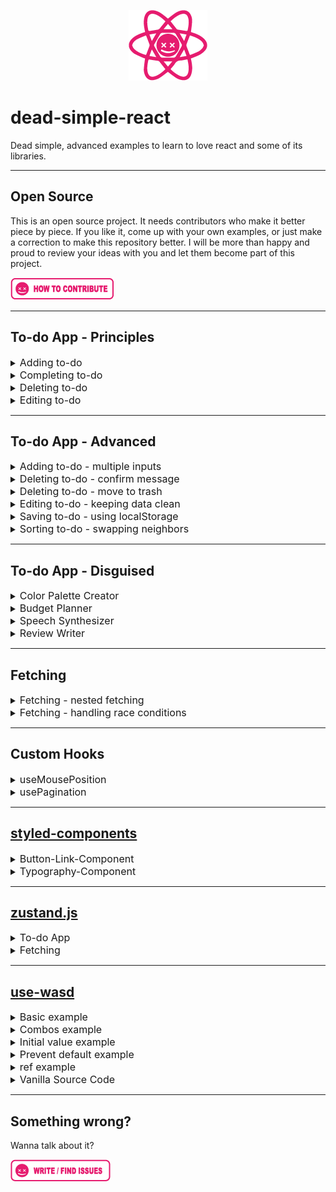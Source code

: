 <p align="center"><img src="./assets/png/dead-simple-react-logo.png"/></p>

# dead-simple-react

Dead simple, advanced examples to learn to love react and some of its libraries.

---

## Open Source

This is an open source project. It needs contributors who make it better piece by piece. If you like it, come up with your own examples, or just make a correction to make this repository better. I will be more than happy and proud to review your ideas with you and let them become part of this project.

<a href="./docs/how-to-contribute.md" target="_blank">![How to contribute](./assets/png/how-to-contribute.png)</a>

---

## To-do App - Principles

<details>
 <summary><font size="3">Adding to-do</font></summary>
A form that submits to-dos to a list.

- uses a controlled input
- input field is required
- input field clears after form submit

<a href="https://githubbox.com/doemser/dead-simple-react/tree/main/examples/todo-app-principles/adding-todo-app" target="_blank">![Edit in Codesandbox](./assets/png/edit-in-codesandbox.png)</a>

</details>

<details>
 <summary><font size="3">Completing to-do</font></summary>
A completable to-dos list.

- uses a controlled input of type checkbox
- uses `map()` to toggle each todo's completed state
- uses inline-styling to show if completed

<a href="https://githubbox.com/doemser/dead-simple-react/tree/main/examples/todo-app-principles/completing-todo-app" target="_blank">![Edit in Codesandbox](./assets/png/edit-in-codesandbox.png)</a>

</details>

<details>
 <summary><font size="3">Deleting to-do</font></summary>
A deletable to-do list.

- uses `filter()` method to delete item
- has no confirm message

<a href="https://githubbox.com/doemser/dead-simple-react/tree/main/examples/todo-app-principles/deleting-todo-app" target="_blank">![Edit in Codesandbox](./assets/png/edit-in-codesandbox.png)</a>

</details>

<details>
 <summary><font size="3">Editing to-do</font></summary>
An editable to-do list.

- uses `map()` method to toggle if todo is in edit mode
- edit mode swaps span with input
- input controlled by todo name
- changes are directly written into the state

> this is dead simple - but edit mode should not be in the data we mock as a database, better keep your data structure clean from states that are only needed to render on the frontend.

<a href="https://githubbox.com/doemser/dead-simple-react/tree/main/examples/todo-app-principles/editing-todo-app" target="_blank">![Edit in Codesandbox](./assets/png/edit-in-codesandbox.png)</a>

</details>

---

## To-do App - Advanced

<details>
 <summary><font size="3">Adding to-do - multiple inputs</font></summary>
A form that submits to-dos with multiple values to a list.

- uses `new FormData()` and `Object.fromEntries()` instead of controlled inputs

<a href="https://githubbox.com/doemser/dead-simple-react/tree/main/examples/todo-app-advanced/adding-todo-app-multiple-inputs" target="_blank">![Edit in Codesandbox](./assets/png/edit-in-codesandbox.png)</a>

</details>

<details>
 <summary><font size="3">Deleting to-do - confirm message</font></summary>
A deletable todo list that asks for confirmation before deleting.

- uses custom component
- uses "Lifting up State"
- uses nested useState for delete mode

<a href="https://githubbox.com/doemser/dead-simple-react/tree/main/examples/todo-app-advanced/deleting-todo-app-confirm-message" target="_blank">![Edit in Codesandbox](./assets/png/edit-in-codesandbox.png)</a>

</details>

<details>
 <summary><font size="3">Deleting to-do - move to trash</font></summary>
A deletable todo list that moves item to trash list.

- marks a to-do for trash
- uses `filter()` chained with `map()`

<a href="https://githubbox.com/doemser/dead-simple-react/tree/main/examples/todo-app-advanced/deleting-todo-app-move-to-trash" target="_blank">![Edit in Codesandbox](./assets/png/edit-in-codesandbox.png)</a>

</details>

<details>
 <summary><font size="3">Editing to-do - keeping data clean</font></summary>
An editable to-do list with nested edit mode toggle.

- uses custom component
- uses "Lifting up State"
- keeps data structure clean from an items edit state
- uses formData and controlled input

<a href="https://githubbox.com/doemser/dead-simple-react/tree/main/examples/todo-app-advanced/editing-todo-app-keeping-data-clean" target="_blank">![Edit in Codesandbox](./assets/png/edit-in-codesandbox.png)</a>

</details>

<details>
 <summary><font size="3">Saving to-do - using localStorage</font></summary>
A todo-list that is saved in your localStorage.

- uses `localStorage.setItem()`
- uses `localStorage.getItem()`

> Note that this solution will not work in a ssr environment. For ssr use `useSyncExternalStore` or a dedicated library.

<a href="https://githubbox.com/doemser/dead-simple-react/tree/main/examples/todo-app-advanced/saving-todo-app-using-localstorage" target="_blank">![Edit in Codesandbox](./assets/png/edit-in-codesandbox.png)</a>

</details>

<details>
 <summary><font size="3">Sorting to-do - swapping neighbors</font></summary>
Todo-list which allows you to swap neighboring to-dos.

- clones the state array to make it mutable

> If you are looking for a better solution, you probably want to take a look at `splice()`method.

<a href="https://githubbox.com/doemser/dead-simple-react/tree/main/examples/todo-app-advanced/sorting-todo-app-swapping-neighbors" target="_blank">![Edit in Codesandbox](./assets/png/edit-in-codesandbox.png)</a>

</details>

---

## To-do App - Disguised

<details>
 <summary><font size="3">Color Palette Creator</font></summary>
A form that submits colors to a list from where you can copy the hex codes.

- text and color input are using the same useState
- uses async function `navigator.clipboard.writeText()`

<a href="https://githubbox.com/doemser/dead-simple-react/tree/main/examples/todo-app-disguised/todo-app-disguised-color-palette-creator" target="_blank">![Edit in Codesandbox](./assets/png/edit-in-codesandbox.png)</a>

> Depending on the browser, this will throw an error in Codesandbox's editor-mode, but will most likely work if you open the app in a new window.

</details>

<details>
 <summary><font size="3">Budget Planner</font></summary>
A form that submits expenses and calculates a budget.

- uses a loading bar to display rest budget
- uses controlled inputs
- uses `Number.parseFloat()`
- uses `Math.round()`
- size at where you should split up custom components

<a href="https://githubbox.com/doemser/dead-simple-react/tree/main/examples/todo-app-disguised/todo-app-disguised-budget-planner" target="_blank">![Edit in Codesandbox](./assets/png/edit-in-codesandbox.png)</a>

</details>

<details>
 <summary><font size="3">Speech Synthesizer</font></summary>
A form that says what you submit to a list from which you can say it again.

- uses Web Speech API
- uses your browsers default language/voice

<a href="https://githubbox.com/doemser/dead-simple-react/tree/main/examples/todo-app-disguised/todo-app-disguised-speech-synthesizer" target="_blank">![Edit in Codesandbox](./assets/png/edit-in-codesandbox.png)</a>

</details>

<details>
 <summary><font size="3">Review Writer</font></summary>
A form that submits 5-star reviews.

- uses `Array.from()`

<a href="https://githubbox.com/doemser/dead-simple-react/tree/main/examples/todo-app-disguised/todo-app-disguised-review-writer" target="_blank">![Edit in Codesandbox](./assets/png/edit-in-codesandbox.png)</a>

</details>

---

## Fetching

<details>
 <summary><font size="3">Fetching - nested fetching</font></summary>
Fetch that receives data including another url you need to fetch.

- uses async/await
- uses a loading state

<a href="https://githubbox.com/doemser/dead-simple-react/tree/main/examples/fetching/fetching-nested-fetching" target="_blank">![Edit in Codesandbox](./assets/png/edit-in-codesandbox.png)</a>

</details>

<details>
 <summary><font size="3">Fetching - handling race conditions</font></summary>
Fetch with pagination that handles race conditions.

- uses async/await
- uses pagination to fetch
- uses a cleanup function in useEffect to set an ignore flag

> While fetching with pagination it is not guaranteed, that responses arrive in the same order we request them, so we manually take care, that the last request will always be the last no matter if it responded faster than an earlier request.

<a href="https://githubbox.com/doemser/dead-simple-react/tree/main/examples/fetching/fetching-handling-race-conditions" target="_blank">![Edit in Codesandbox](./assets/png/edit-in-codesandbox.png)</a>

</details>

---

## Custom Hooks

<details>
 <summary><font size="3">useMousePosition</font></summary>
Custom hook that returns the position of the mouse.

- uses `window.addEventListener()` and `window.removeEventListener()`
- uses a cleanup function in a useEffect
- one of the most easiest self written hooks

<a href="https://githubbox.com/doemser/dead-simple-react/tree/main/examples/custom-hooks/custom-hooks-use-mouse-position" target="_blank">![Edit in Codesandbox](./assets/png/edit-in-codesandbox.png)</a>

</details>

<details>
 <summary><font size="3">usePagination</font></summary>
Custom hook you can use to implement pagination.

- returns an object with 4 values
- returns current page
- returns function for next and previous page
- returns function to set a specific page

<a href="https://githubbox.com/doemser/dead-simple-react/tree/main/examples/custom-hooks/custom-hooks-use-pagination" target="_blank">![Edit in Codesandbox](./assets/png/edit-in-codesandbox.png)</a>

</details>

---

## <a href="https://www.npmjs.com/package/styled-components" target="_blank">styled-components</a>

<details>
 <summary><font size="3">Button-Link-Component</font></summary>
Custom component that either returns a button or an anchor.

- similar to [mui's Button Component](https://mui.com/material-ui/react-button/)
- can be used for every button and link in your app

<a href="https://githubbox.com/doemser/dead-simple-react/tree/main/examples/styled-components/styled-components-button-component" target="_blank">![Edit in Codesandbox](./assets/png/edit-in-codesandbox.png)</a>

</details>

<details>
 <summary><font size="3">Typography-Component</font></summary>
Custom component that returns styled text components depending on the props you pass.

- similar to [mui's Typography Component](https://mui.com/material-ui/react-typography/)
- can be used for every piece of text in your app
- accepts `children`, `variant`, `component` and every other prop you want to use

> Setting component (semantic) independently from variant (styling) separates concerns.

<a href="https://githubbox.com/doemser/dead-simple-react/tree/main/examples/styled-components/styled-components-typography-component" target="_blank">![Edit in Codesandbox](./assets/png/edit-in-codesandbox.png)</a>

</details>

---

## <a href="https://www.npmjs.com/package/zustand" target="_blank">zustand.js</a>

<details>
 <summary><font size="3">To-do App</font></summary>
To-do App that uses global state with zustand.js.

- can add using spreading
- can delete using `filter()`
- can complete using `map()`

> Note that zustand.js as a global state management system can be imported directly into components, no matter how deep they are nested in the tree.

<a href="https://githubbox.com/doemser/dead-simple-react/tree/main/examples/zustand/zustand-todo-app" target="_blank">![Edit in Codesandbox](./assets/png/edit-in-codesandbox.png)</a>

</details>

<details>
 <summary><font size="3">Fetching</font></summary>
Fetch that uses global state with zustand.js.

- can be accessed by every component
- `useStore.getState().fetchPlanets()` syntax allows us leaving`fetchPlanets` out of useEffect dependency array

> Note that zustand.js as a global state management system can be imported directly into components, no matter how deep they are nested in the tree.

<a href="https://githubbox.com/doemser/dead-simple-react/tree/main/examples/zustand/zustand-fetching" target="_blank">![Edit in Codesandbox](./assets/png/edit-in-codesandbox.png)</a>

</details>

---

## <a href="https://www.npmjs.com/package/use-wasd" target="_blank">use-wasd</a>

<details>
 <summary><font size="3">Basic example</font></summary>
Returns an object containing the keys you pressed and whether you are currently pressing them.

<a href="https://githubbox.com/doemser/dead-simple-react/tree/main/examples/use-wasd/use-wasd-basic" target="_blank">![Edit in Codesandbox](./assets/png/edit-in-codesandbox.png)</a>

</details>

<details>
 <summary><font size="3">Combos example</font></summary>
Lets you declare custom keyboard combos/shortcuts.

<a href="https://githubbox.com/doemser/dead-simple-react/tree/main/examples/use-wasd/use-wasd-combos" target="_blank">![Edit in Codesandbox](./assets/png/edit-in-codesandbox.png)</a>

</details>

<details>
 <summary><font size="3">Initial value example</font></summary>
Lets you initialize the hook.

<a href="https://githubbox.com/doemser/dead-simple-react/tree/main/examples/use-wasd/use-wasd-initial-value" target="_blank">![Edit in Codesandbox](./assets/png/edit-in-codesandbox.png)</a>

</details>

<details>
 <summary><font size="3">Prevent default example</font></summary>
Lets you prevent default browser behavior for keys.

<a href="https://githubbox.com/doemser/dead-simple-react/tree/main/examples/use-wasd/use-wasd-prevent-default" target="_blank">![Edit in Codesandbox](./assets/png/edit-in-codesandbox.png)</a>

</details>

<details>
 <summary><font size="3">ref example</font></summary>
Lets you attach the event listener to a different element than the window.

<a href="https://githubbox.com/doemser/dead-simple-react/tree/main/examples/use-wasd/use-wasd-ref" target="_blank">![Edit in Codesandbox](./assets/png/edit-in-codesandbox.png)</a>

</details>

<details>
 <summary><font size="3">Vanilla Source Code</font></summary>
This is the no typescript version of <a href="https://www.npmjs.com/package/use-wasd">useWASD</a> npm package.

- highly complicated

<a href="https://githubbox.com/doemser/dead-simple-react/tree/main/examples/use-wasd/use-wasd-vanilla" target="_blank">![Edit in Codesandbox](./assets/png/edit-in-codesandbox.png)</a>

</details>

---

## Something wrong?

Wanna talk about it?

<a href="https://github.com/doemser/dead-simple-react/issues" target="_blank">![Write / Find Issues](./assets/png/write-find-issues.png)</a>
